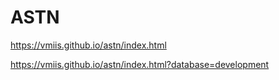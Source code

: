 # ASTN
https://vmiis.github.io/astn/index.html

https://vmiis.github.io/astn/index.html?database=development
